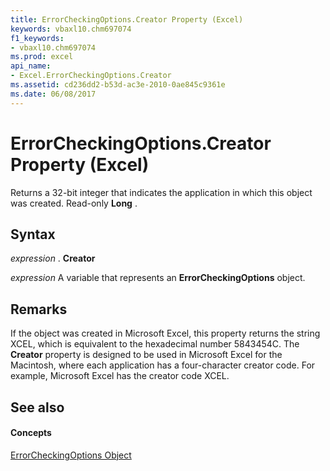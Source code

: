 ```yaml
---
title: ErrorCheckingOptions.Creator Property (Excel)
keywords: vbaxl10.chm697074
f1_keywords:
- vbaxl10.chm697074
ms.prod: excel
api_name:
- Excel.ErrorCheckingOptions.Creator
ms.assetid: cd236dd2-b53d-ac3e-2010-0ae845c9361e
ms.date: 06/08/2017
---
```



# ErrorCheckingOptions.Creator Property (Excel)

Returns a 32-bit integer that indicates the application in which this object was created. Read-only  **Long** .


## Syntax

 _expression_ . **Creator**

 _expression_ A variable that represents an **ErrorCheckingOptions** object.


## Remarks

If the object was created in Microsoft Excel, this property returns the string XCEL, which is equivalent to the hexadecimal number 5843454C. The  **Creator** property is designed to be used in Microsoft Excel for the Macintosh, where each application has a four-character creator code. For example, Microsoft Excel has the creator code XCEL.


## See also


#### Concepts


[ErrorCheckingOptions Object](Excel.ErrorCheckingOptions.md)

